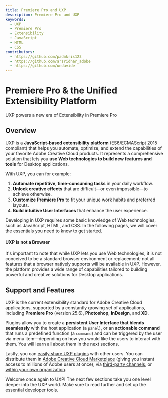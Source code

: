```yaml
---
title: Premiere Pro and UXP
description: Premiere Pro and UXP
keywords:
  - UXP
  - Premiere Pro
  - Extensibility
  - JavaScript
  - HTML
  - CSS
contributors:
  - https://github.com/padmkris123
  - https://github.com/arsridhar_adobe
  - https://github.com/undavide
---
```


# Premiere Pro & the Unified Extensibility Platform

UXP powers a new era of Extensibility in Premiere Pro

## Overview

UXP is a **JavaScript-based extensibility platform** (ES6/ECMAScript 2015 compliant) that helps you automate, optimize, and extend the capabilities of your favorite Adobe Creative Cloud products. It represents a comprehensive solution that lets you **use Web technologies to build new features and tools** for Desktop applications.

With UXP, you can for example:

1. **Automate repetitive, time-consuming tasks** in your daily workflow.
2. **Unlock creative effects** that are difficult—or even impossible—to achieve otherwise.
3. **Customize Premiere Pro** to fit your unique work habits and preferred layouts.
4. **Build intuitive User Interfaces** that enhance the user experience.

Developing in UXP requires some basic knowledge of Web technologies, such as JavaScript, HTML, and CSS. In the following pages, we will cover the essentials you need to know to get started.

<InlineAlert variant="info" slots="header, text"/>

#### UXP is not a Browser

It's important to note that while UXP lets you use Web technologies, it is not conceived to be a standard browser environment or replacement; not all features that a browser natively supports will be available in UXP. However, the platform provides a wide range of capabilities tailored to building powerful and creative solutions for Desktop applications.

## Support and Features

UXP is the current extensibility standard for Adobe Creative Cloud applications, supported by a constantly growing set of applications, including **Premiere Pro** (version 25.6), **Photoshop**, **InDesign**, and **XD**.

Plugins allow you to create a **persistent User Interface that blends seamlessly** with the host application (a `panel`), or an **actionable command** that runs a predefined function (a `command`) and can be triggered by the user via menu item—depending on how you would like the users to interact with them. You will learn all about them in the next sections.

Lastly, you can [easily share UXP plugins](../resources/distribution/overview/index.md) with other users. You can distribute them in [Adobe Creative Cloud Marketplace](../resources/distribution/adobe-marketplace/index.md) (giving you instant access to millions of Adobe users at once), via [third-party channels](../resources/distribution/independent-distribution/index.md), or [within your own organization](../resources/distribution/enterprise-distribution/index.md).

Welcome once again to UXP! The next few sections take you one level deeper into the UXP world. Make sure to read further and set up the essential developer tools.
